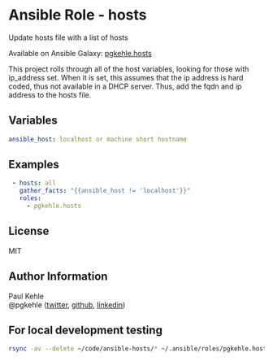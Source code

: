 # Ansible Role - hosts

Update hosts file with a list of hosts

Available on Ansible Galaxy: [pgkehle.hosts](https://galaxy.ansible.com/pgkehle/hosts)

This project rolls through all of the host variables, looking for those with ip_address set.
When it is set, this assumes that the ip address is hard coded, thus not available in a DHCP server.
Thus, add the fqdn and ip address to the hosts file.

## Variables
```yaml
ansible_host: localhost or machine short hostname
```

## Examples

```yaml
 - hosts: all
   gather_facts: "{{ansible_host != 'localhost'}}"
   roles:
     - pgkehle.hosts
```

## License

MIT

## Author Information

Paul Kehle  
@pgkehle ([twitter](https://twitter.com/pgkehle), [github](https://github.com/pgkehle), [linkedin](https://www.linkedin.com/in/pgkehle))

## For local development testing

```bash
rsync -av --delete ~/code/ansible-hosts/* ~/.ansible/roles/pgkehle.hosts
```

